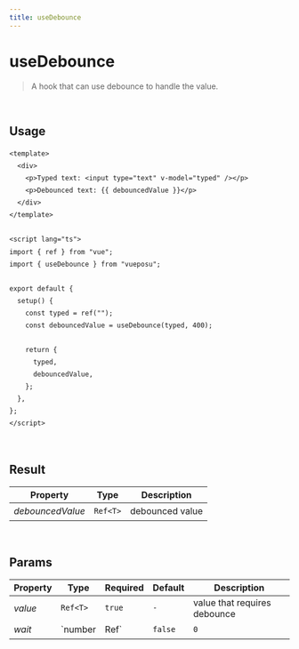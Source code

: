 ```yaml
---
title: useDebounce
---
```


# useDebounce

> A hook that can use debounce to handle the value.

<br />

## Usage

<script>
import UseDebounceDemo from './.vitepress/components/UseDebounceDemo.vue'

export default {
  components: {
    UseDebounceDemo
  }
}
</script>
<UseDebounceDemo />

```vue
<template>
  <div>
    <p>Typed text: <input type="text" v-model="typed" /></p>
    <p>Debounced text: {{ debouncedValue }}</p>
  </div>
</template>

<script lang="ts">
import { ref } from "vue";
import { useDebounce } from "vueposu";

export default {
  setup() {
    const typed = ref("");
    const debouncedValue = useDebounce(typed, 400);

    return {
      typed,
      debouncedValue,
    };
  },
};
</script>
```

<br />

<style>code { line-height: 1.85em; }</style>

## Result

| Property         | Type     | Description     |
| ---------------- | -------- | --------------- |
| _debouncedValue_ | `Ref<T>` | debounced value |

<br />

## Params

| Property | Type     | Required     | Default | Description                  |
| -------- | -------- | ------------ | ------- | ---------------------------- |
| _value_  | `Ref<T>` | `true`       | `-`     | value that requires debounce |
| _wait_   | `number  | Ref<number>` | `false` | `0`                          | the number of milliseconds to delay |
